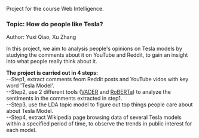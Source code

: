 Project for the course Web Intelligence.

### Topic: How do people like Tesla? 
Author: Yuxi Qiao, Xu Zhang

In this project, we aim to analysis people's opinions on Tesla models by studying the comments about it on YouTube and Reddit, to gain an insight into what people really think about it.

**The project is carried out in 4 steps:**  
--Step1, extract comments feom Reddit posts and YouTube vidos with key word 'Tesla Model'.  
--Step2, use 2 different tools ([VADER](https://github.com/cjhutto/vaderSentiment) and [RoBERTa](https://arxiv.org/abs/1907.11692)) to analyze the sentiments in the comments extracted in step1.  
--Step3, use the LDA topic model to figure out top things people care about about Tesla Model.  
--Step4, extract Wikipedia page browsing data of several Tesla models within a specified period of time, to observe the trends in public interest for each model.
